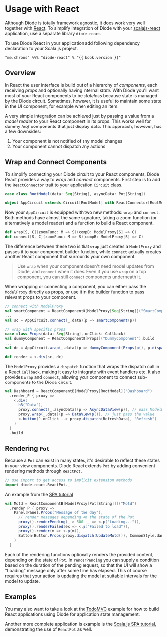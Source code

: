 # Usage with React

Although Diode is totally framework agnostic, it does work very well together with [React](https://facebook.github.io/react/). To simplify integration of Diode
with your [scalajs-react](https://github.com/japgolly/scalajs-react) application, use a separate library `diode-react`.

To use Diode React in your application add following dependency declaration to your Scala.js project.

<pre><code class="lang-scala">"me.chrons" %%% "diode-react" % "{{ book.version }}"</code></pre>

## Overview

In React the user interface is build out of a hierarchy of _components_, each receiving _props_ and optionally having internal _state_. With Diode you'll want
most of your React components to be _stateless_ because state is managed by the Diode circuit. Sometimes, however, it is useful to maintain some state in the
UI component, for example when editing an item.

A very simple integration can be achieved just by passing a value from a _model reader_ to your React component in its props. This works well for dummy _leaf_
components that just display data. This approach, however, has a few downsides:

1. Your component is not notified of any model changes
2. Your component cannot dispatch any actions

## Wrap and Connect Components

To simplify connecting your Diode circuit to your React components, Diode React provides a way to _wrap_ and _connect_ components. First step is to add the
`ReactConnector` trait to your application `Circuit` class.

```scala
case class RootModel(data: Seq[String], asyncData: Pot[String])

object AppCircuit extends Circuit[RootModel] with ReactConnector[RootModel] { ... }
```

Now your `AppCircuit` is equipped with two new methods: `wrap` and `connect`. Both methods have almost the same signature, taking a zoom function (or
alternatively a model reader) and a function to build a React component.

```scala
def wrap[S, C](zoomFunc: M => S)(compB: ModelProxy[S] => C)
def connect[S, C](zoomFunc: M => S)(compB: ModelProxy[S] => C)
```

The difference between these two is that `wrap` just creates a `ModelProxy` and passes it to your component builder function, while `connect` actually creates
another React component that surrounds your own component.

> Use `wrap` when your component doesn't need model updates from Diode, and `connect` when it does. Even if you use `wrap` on a top component, you can still
`connect` components underneath it.

When wrapping or connecting a component, you can either pass the `ModelProxy` directly as props, or use it in the builder function to pass relevant props to
your component.

```scala
// connect with ModelProxy
val smartComponent = ReactComponentB[ModelProxy[Seq[String]]("SmartComponent").build
...
val sc = AppCircuit.connect(_.data)(p => smartComponent(p))

// wrap with specific props
case class Props(data: Seq[String], onClick: Callback)
val dummyComponent = ReactComponentB[Props]("DummyComponent").build
...
val dc = AppCircuit.wrap(_.data)(p => dummyComponent(Props(p(), p.dispatch(DummyClicked)))

def render = <.div(sc, dc)
```

The `ModelProxy` provides a `dispatch` function that wraps the dispatch call in a React `Callback`, making it easy to integrate with event
handlers etc. It also provides `wrap` and `connect`, allowing your component to connect sub-components to the Diode circuit.

```scala
val Dashboard = ReactComponentB[ModelProxy[RootModel]("Dashboard")
  .render_P { proxy =>
    <.div(
      h3("Data"),
      proxy.connect(_.asyncData)(p => AsyncDataView(p)), // pass ModelProxy
      proxy.wrap(_.data)(p => DataView(p()), // just pass the value
      <.button(^.onClick --> proxy.dispatch(RefreshData), "Refresh") 
    )
  }
  .build
```  

## Rendering `Pot`

Because a `Pot` can exist in many states, it's desirable to reflect these states in your view components. Diode React extends `Pot` by adding convenient
rendering methods through `ReactPot`.

```scala
// use import to get access to implicit extension methods
import diode.react.ReactPot._
```

An example from the [SPA tutorial](https://github.com/ochrons/scalajs-spa-tutorial)

```scala
val Motd = ReactComponentB[ModelProxy[Pot[String]]]("Motd")
  .render_P { proxy =>
    Panel(Panel.Props("Message of the day"),
      // render messages depending on the state of the Pot
      proxy().renderPending(_ > 500, _ => <.p("Loading...")),
      proxy().renderFailed(ex => <.p("Failed to load")),
      proxy().render(m => <.p(m)),
      Button(Button.Props(proxy.dispatch(UpdateMotd()), CommonStyle.danger), Icon.refresh, " Update")
    )
  }
```

Each of the rendering functions optionally renders the provided content, depending on the state of `Pot`. In `renderPending` you can supply a condition based
on the duration of the pending request, so that the UI will show a "Loading" message only after some time has elapsed. This of course requires that your action
is updating the model at suitable intervals for the model to update.

## Examples

You may also want to take a look at the [TodoMVC](https://github.com/ochrons/diode/tree/master/examples/todomvc) example for how to build React applications
using Diode for application state management.

Another more complete application is example is the [Scala.js SPA tutorial](https://github.com/ochrons/scalajs-spa-tutorial), demonstrating the use of
`ReactPot` as well.
